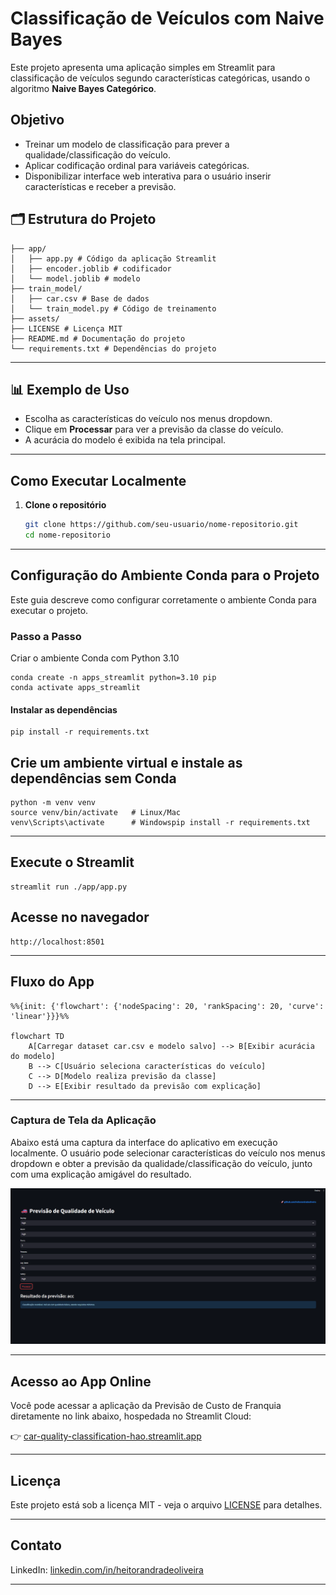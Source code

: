 # Classificação de Veículos com Naive Bayes

Este projeto apresenta uma aplicação simples em Streamlit para classificação de veículos segundo características categóricas, usando o algoritmo **Naive Bayes Categórico**.

## Objetivo

- Treinar um modelo de classificação para prever a qualidade/classificação do veículo.
- Aplicar codificação ordinal para variáveis categóricas.
- Disponibilizar interface web interativa para o usuário inserir características e receber a previsão.

## 🗂 Estrutura do Projeto

```
├── app/
│   ├── app.py # Código da aplicação Streamlit
│   ├── encoder.joblib # codificador
│   └── model.joblib # modelo
├── train_model/
│   ├── car.csv # Base de dados
│   └── train_model.py # Código de treinamento
├── assets/
├── LICENSE # Licença MIT
├── README.md # Documentação do projeto
└── requirements.txt # Dependências do projeto

```

---

## 📊 Exemplo de Uso

- Escolha as características do veículo nos menus dropdown.
- Clique em **Processar** para ver a previsão da classe do veículo.
- A acurácia do modelo é exibida na tela principal.

---

## Como Executar Localmente

1. **Clone o repositório**
   ```bash
   git clone https://github.com/seu-usuario/nome-repositorio.git
   cd nome-repositorio
   ```

---

## Configuração do Ambiente Conda para o Projeto

Este guia descreve como configurar corretamente o ambiente Conda para executar o projeto.

### Passo a Passo

Criar o ambiente Conda com Python 3.10

```
conda create -n apps_streamlit python=3.10 pip
conda activate apps_streamlit
```

#### Instalar as dependências

```
pip install -r requirements.txt
```

## Crie um ambiente virtual e instale as dependências sem Conda

```
python -m venv venv
source venv/bin/activate   # Linux/Mac
venv\Scripts\activate      # Windowspip install -r requirements.txt
```

---

## Execute o Streamlit

```
streamlit run ./app/app.py
```

## Acesse no navegador

```
http://localhost:8501
```

---

## Fluxo do App

```mermaid
%%{init: {'flowchart': {'nodeSpacing': 20, 'rankSpacing': 20, 'curve': 'linear'}}}%%

flowchart TD
    A[Carregar dataset car.csv e modelo salvo] --> B[Exibir acurácia do modelo]
    B --> C[Usuário seleciona características do veículo]
    C --> D[Modelo realiza previsão da classe]
    D --> E[Exibir resultado da previsão com explicação]
```

---

### Captura de Tela da Aplicação

Abaixo está uma captura da interface do aplicativo em execução localmente.
O usuário pode selecionar características do veículo nos menus dropdown e obter a previsão da qualidade/classificação do veículo, junto com uma explicação amigável do resultado.

<img src="./assets/print_app.png" alt="Print Aplicação" width="600" heigth="700"/>

---

## Acesso ao App Online

Você pode acessar a aplicação da Previsão de Custo de Franquia diretamente no link abaixo, hospedada no Streamlit Cloud:

👉 [car-quality-classification-hao.streamlit.app](https://franchise-cost-prediction-hao.streamlit.app)

---

## Licença

Este projeto está sob a licença MIT - veja o arquivo [LICENSE](./LICENSE) para detalhes.

---

## Contato

LinkedIn: [linkedin.com/in/heitorandradeoliveira](https://linkedin.com/in/heitorandradeoliveira)

---
